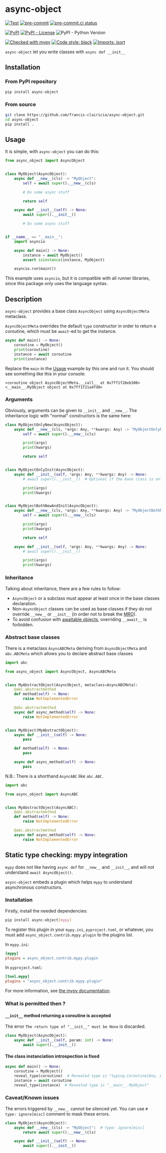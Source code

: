 # async-object
[![Test](https://github.com/francis-clairicia/async-object/actions/workflows/test.yml/badge.svg)](https://github.com/francis-clairicia/async-object/actions/workflows/test.yml)
[![pre-commit](https://img.shields.io/badge/pre--commit-enabled-brightgreen?logo=pre-commit)](https://github.com/pre-commit/pre-commit)
[![pre-commit.ci status](https://results.pre-commit.ci/badge/github/francis-clairicia/async-object/main.svg)](https://results.pre-commit.ci/latest/github/francis-clairicia/async-object/main)

[![PyPI](https://img.shields.io/pypi/v/async-object)](https://pypi.org/project/async-object/)
[![PyPI - License](https://img.shields.io/pypi/l/async-object)](https://github.com/francis-clairicia/async-object/blob/main/LICENSE)
![PyPI - Python Version](https://img.shields.io/pypi/pyversions/async-object)

[![Checked with mypy](http://www.mypy-lang.org/static/mypy_badge.svg)](http://mypy-lang.org/)
[![Code style: black](https://img.shields.io/badge/code%20style-black-000000.svg)](https://github.com/psf/black)
[![Imports: isort](https://img.shields.io/badge/%20imports-isort-%231674b1?style=flat&labelColor=ef8336)](https://pycqa.github.io/isort/)

`async-object` let you write classes with `async def __init__`

## Installation
### From PyPI repository
```sh
pip install async-object
```

### From source
```sh
git clone https://github.com/francis-clairicia/async-object.git
cd async-object
pip install .
```

## Usage
It is simple, with `async-object` you can do this:
```py
from async_object import AsyncObject


class MyObject(AsyncObject):
    async def __new__(cls) -> "MyObject":
        self = await super().__new__(cls)

        # Do some async stuff

        return self

    async def __init__(self) -> None:
        await super().__init__()

        # Do some async stuff


if __name__ == "__main__":
    import asyncio

    async def main() -> None:
        instance = await MyObject()
        assert isinstance(instance, MyObject)

    asyncio.run(main())
```

This example uses `asyncio`, but it is compatible with all runner libraries, since this package only uses the language syntax.

## Description
`async-object` provides a base class `AsyncObject` using `AsyncObjectMeta` metaclass.

`AsyncObjectMeta` overrides the default `type` constructor in order to return a coroutine, which must be `await`-ed to get the instance.

```py
async def main() -> None:
    coroutine = MyObject()
    print(coroutine)
    instance = await coroutine
    print(instance)
```

Replace the `main` in the [Usage](#usage) example by this one and run it. You should see something like this in your console:
```
<coroutine object AsyncObjectMeta.__call__ at 0x7ff1f28eb300>
<__main__.MyObject object at 0x7ff1f21a4fd0>
```

### Arguments
Obviously, arguments can be given to `__init__` and `__new__`.
The inheritance logic with "normal" constructors is the same here:
```py
class MyObjectOnlyNew(AsyncObject):
    async def __new__(cls, *args: Any, **kwargs: Any) -> "MyObjectOnlyNew":
        self = await super().__new__(cls)

        print(args)
        print(kwargs)

        return self


class MyObjectOnlyInit(AsyncObject):
    async def __init__(self, *args: Any, **kwargs: Any) -> None:
        # await super().__init__()  # Optional if the base class is only AsyncObject (but useful in multiple inheritance context)

        print(args)
        print(kwargs)


class MyObjectBothNewAndInit(AsyncObject):
    async def __new__(cls, *args: Any, **kwargs: Any) -> "MyObjectBothNewAndInit":
        self = await super().__new__(cls)

        print(args)
        print(kwargs)

        return self

    async def __init__(self, *args: Any, **kwargs: Any) -> None:
        # await super().__init__()

        print(args)
        print(kwargs)
```

### Inheritance
Talking about inheritance, there are a few rules to follow:
- `AsyncObject` or a subclass must appear at least once in the base classes declaration.
- Non-`AsyncObject` classes can be used as base classes if they do not override `__new__` or `__init__` (in order not to break the [MRO](https://docs.python.org/3/glossary.html#term-method-resolution-order)).
- To avoid confusion with [awaitable objects](https://docs.python.org/3/glossary.html#term-awaitable), overriding `__await__` is forbidden.

### Abstract base classes
There is a metaclass `AsyncABCMeta` deriving from `AsyncObjectMeta` and `abc.ABCMeta` which allows you to declare abstract base classes
```py
import abc

from async_object import AsyncObject, AsyncABCMeta


class MyAbstractObject(AsyncObject, metaclass=AsyncABCMeta):
    @abc.abstractmethod
    def method(self) -> None:
        raise NotImplementedError

    @abc.abstractmethod
    async def async_method(self) -> None:
        raise NotImplementedError


class MyObject(MyAbstractObject):
    async def __init__(self) -> None:
        pass

    def method(self) -> None:
        pass

    async def async_method(self) -> None:
        pass
```

N.B.: There is a shorthand `AsyncABC` like `abc.ABC`.
```py
import abc

from async_object import AsyncABC


class MyAbstractObject(AsyncABC):
    @abc.abstractmethod
    def method(self) -> None:
        raise NotImplementedError

    @abc.abstractmethod
    async def async_method(self) -> None:
        raise NotImplementedError
```

## Static type checking: mypy integration
`mypy` does not like having `async def` for `__new__` and `__init__`, and will not understand `await AsyncObject()`.

`async-object` embeds a plugin which helps `mypy` to understand asynchronous constructors.

### Installation
Firstly, install the needed dependencies:
```sh
pip install async-object[mypy]
```

To register this plugin in your `mypy.ini`, `pyproject.toml`, or whatever, you must add `async_object.contrib.mypy.plugin` to the plugins list.

In `mypy.ini`:
```ini
[mypy]
plugins = async_object.contrib.mypy.plugin
```

In `pyproject.toml`:
```toml
[tool.mypy]
plugins = "async_object.contrib.mypy.plugin"
```

For more information, see [the mypy documentation](https://mypy.readthedocs.io/en/stable/extending_mypy.html#configuring-mypy-to-use-plugins).

### What is permitted then ?
#### `__init__` method returning a coroutine is accepted
The error `The return type of "__init__" must be None` is discarded.
```py
class MyObject(AsyncObject):
    async def __init__(self, param: int) -> None:
        await super().__init__()
```

#### The class instanciation introspection is fixed
```py
async def main() -> None:
    coroutine = MyObject()
    reveal_type(coroutine)  # Revealed type is "typing.Coroutine[Any, Any, __main__.MyObject]"
    instance = await coroutine
    reveal_type(instance)  # Revealed type is "__main__.MyObject"
```

### Caveat/Known issues
The errors triggered by `__new__` cannot be silenced yet. You can use `# type: ignore[misc]` comment to mask these errors.
```py
class MyObject(AsyncObject):
    async def __new__(cls) -> "MyObject":  # type: ignore[misc]
        return await super().__new__(cls)

    async def __init__(self) -> None:
        await super().__init__()
```
